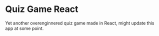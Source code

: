 # Quiz Game React

Yet another overenginnered quiz game made in React, might update this app at some point.
